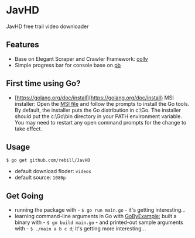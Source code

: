 # JavHD

JavHD free trail video downloader

## Features

* Base on Elegant Scraper and Crawler Framework: [colly](https://github.com/gocolly/colly)
* Simple progress bar for console base on [pb](https://github.com/cheggaaa/pb)

## First time using Go?

* [https://golang.org/doc/install](https://golang.org/doc/install) MSI installer: Open the [MSI file](https://golang.org/dl/) and follow the prompts to install the Go tools. By default, the installer puts the Go distribution in c:\Go. The installer should put the c:\Go\bin directory in your PATH environment variable. You may need to restart any open command prompts for the change to take effect.

## Usage

`$ go get github.com/rebill/JavHD`

* default download floder: `videos`
* default source: `1080p`

## Get Going

* running the package with - `$ go run main.go` - it's getting interesting...
* learning command-line arguments in Go with [GoByExample](https://gobyexample.com/command-line-arguments); built a binary with - `$ go build main.go` - and printed-out sample arguments with - `$ ./main a b c d`; it's getting more interesting...
